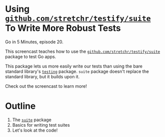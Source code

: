 # Using [`github.com/stretchr/testify/suite`](https://godoc.org/github.com/stretchr/testify/suite) To Write More Robust Tests

Go in 5 Minutes, episode 20.

This screencast teaches how to use the 
[`github.com/stretchr/testify/suite`](https://github.com/stretchr/testify/suite) package
to test Go apps.

This package lets us more easily write our tests than using the bare standard library's
[`testing`](https://godoc.org/testing) package. `suite` package doesn't replace the standard
library, but it builds upon it. 

Check out the screencast to learn more!

# Outline

1. The [`suite`](https://github.com/stretchr/testify/suite) package
2. Basics for writing test suites
3. Let's look at the code!
